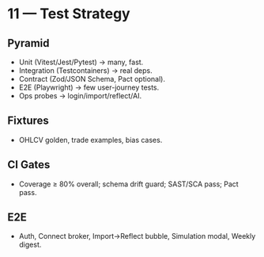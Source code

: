 # 11 — Test Strategy

## Pyramid
- Unit (Vitest/Jest/Pytest) → many, fast.
- Integration (Testcontainers) → real deps.
- Contract (Zod/JSON Schema, Pact optional).
- E2E (Playwright) → few user-journey tests.
- Ops probes → login/import/reflect/AI.

## Fixtures
- OHLCV golden, trade examples, bias cases.

## CI Gates
- Coverage ≥ 80% overall; schema drift guard; SAST/SCA pass; Pact pass.

## E2E
- Auth, Connect broker, Import→Reflect bubble, Simulation modal, Weekly digest.
